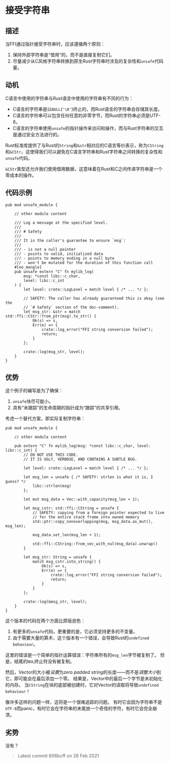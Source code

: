 # 接受字符串

## 描述

当FFI通过指针接受字符串时，应该遵循两个原则：

1. 保持外部字符串是“借用”的，而不是直接复制它们。
2. 尽量减少从C风格字符串转换到原生Rust字符串时涉及的复杂性和`unsafe`代码量。

## 动机

C语言中使用的字符串与Rust语言中使用的字符串有不同的行为：

- C语言的字符串是以`NULL`(`'\0'`)终止的，而Rust语言的字符串会存储其长度。
- C语言的字符串可以包含任何任意的非零字节，而Rust的字符串必须是UTF-8。
- C语言的字符串使用`unsafe`的指针操作来访问和操作，而与Rust字符串的交互是通过安全方法进行的。

Rust标准库提供了与Rust的`String`和`&str`相对应的C语言等价表示，称为`CString`和`&CStr`，这使得我们可以避免在C语言字符串和Rust字符串之间转换的复杂性和`unsafe`代码。

`&CStr`类型还允许我们使用借用数据，这意味着在Rust和C之间传递字符串是一个零成本的操作。

## 代码示例

```rust,ignore
pub mod unsafe_module {

    // other module content

    /// Log a message at the specified level.
    ///
    /// # Safety
    ///
    /// It is the caller's guarantee to ensure `msg`:
    ///
    /// - is not a null pointer
    /// - points to valid, initialized data
    /// - points to memory ending in a null byte
    /// - won't be mutated for the duration of this function call
    #[no_mangle]
    pub unsafe extern "C" fn mylib_log(
        msg: *const libc::c_char,
        level: libc::c_int
    ) {
        let level: crate::LogLevel = match level { /* ... */ };

        // SAFETY: The caller has already guaranteed this is okay (see the
        // `# Safety` section of the doc-comment).
        let msg_str: &str = match std::ffi::CStr::from_ptr(msg).to_str() {
            Ok(s) => s,
            Err(e) => {
                crate::log_error("FFI string conversion failed");
                return;
            }
        };

        crate::log(msg_str, level);
    }
}
```

## 优势

这个例子的编写是为了确保：

1. `unsafe`块尽可能小。
2. 具有“未跟踪”的生命周期的指针成为“跟踪”的共享引用。

考虑一个替代方案，即实际复制字符串：

```rust,ignore
pub mod unsafe_module {

    // other module content

    pub extern "C" fn mylib_log(msg: *const libc::c_char, level: libc::c_int) {
        // DO NOT USE THIS CODE.
        // IT IS UGLY, VERBOSE, AND CONTAINS A SUBTLE BUG.

        let level: crate::LogLevel = match level { /* ... */ };

        let msg_len = unsafe { /* SAFETY: strlen is what it is, I guess? */
            libc::strlen(msg)
        };

        let mut msg_data = Vec::with_capacity(msg_len + 1);

        let msg_cstr: std::ffi::CString = unsafe {
            // SAFETY: copying from a foreign pointer expected to live
            // for the entire stack frame into owned memory
            std::ptr::copy_nonoverlapping(msg, msg_data.as_mut(), msg_len);

            msg_data.set_len(msg_len + 1);

            std::ffi::CString::from_vec_with_nul(msg_data).unwrap()
        }

        let msg_str: String = unsafe {
            match msg_cstr.into_string() {
                Ok(s) => s,
                Err(e) => {
                    crate::log_error("FFI string conversion failed");
                    return;
                }
            }
        };

        crate::log(&msg_str, level);
    }
}
```

这个版本的代码在两个方面比原版逊色：

1. 有更多的`unsafe`代码，更重要的是，它必须坚持更多的不变量。
2. 由于需要大量的算术，这个版本有一个错误，会导致Rust的`undefined behaviour`。

这里的错误是一个简单的指针运算错误：字符串所有的`msg_len`字节被复制了。
但是，结尾的`NUL`终止符没有被复制。

然后，Vector的大小被*设置*为*zero padded string*的长度——而不是*调整大小*到它，即可能会在最后添加一个零。
结果是，Vector中的最后一个字节是未初始化的内存。
当`CString`在块的底部被创建时，它对Vector的读取将导致`undefined behaviour`！

像许多这样的问题一样，这将是一个很难追踪的问题。
有时它会因为字符串不是`UTF-8`而panic，有时它会在字符串的末尾放一个奇怪的字符，有时它会完全崩溃。

## 劣势

没有？

> Latest commit 606bcff on 26 Feb 2021
